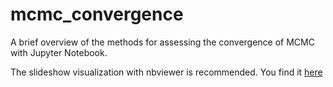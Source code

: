 # mcmc_convergence
A brief overview of the methods for assessing the convergence of MCMC with Jupyter Notebook.

The slideshow visualization with nbviewer is recommended. You find it [here](https://nbviewer.jupyter.org/format/slides/github/fcastagna/mcmc_convergence/blob/be06b88fd7796a412e649e29fdbfe74776f9e085/convergence.ipynb#/)
